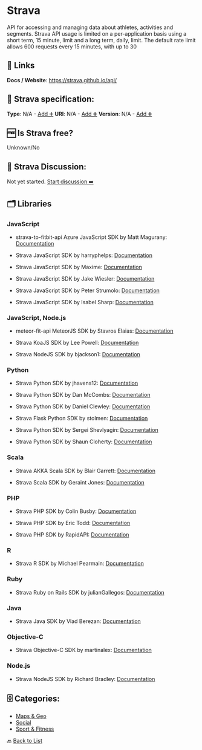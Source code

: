 # Strava
API for accessing and managing data about athletes, activities and segments. Strava API usage is limited on a per-application basis using a short term, 15 minute, limit and a long term, daily, limit. The default rate limit allows 600 requests every 15 minutes, with up to 30

##  🔗 Links
**Docs / Website**: https://strava.github.io/api/

## 🧬 Strava specification:
**Type**: N/A - [Add ➕](https://github.com/apis-list/apis-list/edit/main/apis-list.yaml)
**URI**: N/A - [Add ➕](https://github.com/apis-list/apis-list/edit/main/apis-list.yaml)
**Version**: N/A - [Add ➕](https://github.com/apis-list/apis-list/edit/main/apis-list.yaml)

## 🆓 Is Strava free?
 Unknown/No 

## 💬 Strava Discussion:
Not yet started. [Start discussion ➡️](https://github.com/apis-list/apis-list/discussions/new)

## 🗂️ Libraries
### JavaScript
- strava-to-fitbit-api Azure JavaScript SDK by Matt Magurany: [Documentation](https://github.com/heymagurany/strava-to-fitbit-api)

- Strava JavaScript SDK by harryphelps: [Documentation](https://github.com/harryphelps/SportsDataVisualisation)

- Strava JavaScript SDK by Maxime: [Documentation](https://github.com/maximemhd/Maaxstats)

- Strava JavaScript SDK by Jake Wiesler: [Documentation](https://github.com/jakewies/just-chart-it)

- Strava JavaScript SDK by Peter Strumolo: [Documentation](https://github.com/pstrum/athletes-dashboard)

- Strava JavaScript SDK by Isabel Sharp: [Documentation](https://github.com/iss7/StravaWaxTracker)

### JavaScript, Node.js
- meteor-fit-api MeteorJS SDK by Stavros Elaias: [Documentation](https://github.com/selaias/meteor-fit-api)

- Strava KoaJS SDK by Lee Powell: [Documentation](https://github.com/leepowellcouk/koa-strava-api)

- Strava NodeJS SDK by bjackson1: [Documentation](https://github.com/bjackson1/strava_updater)

### Python
- Strava Python SDK by jhavens12: [Documentation](https://github.com/jhavens12/Running_Graphs)

- Strava Python SDK by Dan McCombs: [Documentation](https://github.com/dmccombs/everest_climbing)

- Strava Python SDK by Daniel Clewley: [Documentation](https://github.com/danclewley/get_pcr_tt_results)

- Strava Flask Python SDK by stolmen: [Documentation](https://github.com/stolmen/strava_flask_derp)

- Strava Python SDK by Sergei Shevlyagin: [Documentation](https://github.com/sshevlyagin/strava-api-v3.1)

- Strava Python SDK by Shaun Cloherty: [Documentation](https://github.com/cnuahs/strava-tools)

### Scala
- Strava AKKA Scala SDK by Blair Garrett: [Documentation](https://github.com/blairg/comparemyrace-backend)

- Strava Scala SDK by Geraint Jones: [Documentation](https://github.com/city81/strava-service)

### PHP
- Strava PHP SDK by Colin Busby: [Documentation](https://github.com/cdbusby/activity-tracker)

- Strava PHP SDK by Eric Todd: [Documentation](https://github.com/dRockolla/GearSpy)

- Strava PHP SDK by RapidAPI: [Documentation](https://github.com/RapidSoftwareSolutions/Marketplace-Strava-Package)

### R
- Strava R SDK by Michael Pearmain: [Documentation](https://github.com/mpearmain/StravR)

### Ruby
- Strava Ruby on Rails SDK by julianGallegos: [Documentation](https://github.com/julianGallegos/strava_rails_api)

### Java
- Strava Java SDK by Vlad Berezan: [Documentation](https://github.com/vberezan/st.utils-strava-api-wrapper)

### Objective-C
- Strava Objective-C SDK by martinalex: [Documentation](https://github.com/martinalex/WebServiceCall)

### Node.js
- Strava NodeJS SDK by Richard Bradley: [Documentation](https://github.com/chudley/node-strava)


## 🗄️ Categories:
- [Maps & Geo](https://github.com/apis-list/apis-list#maps--geo-)
- [Social](https://github.com/apis-list/apis-list#social-)
- [Sport & Fitness](https://github.com/apis-list/apis-list#sport--fitness-)

🔙  [Back to List](https://github.com/apis-list/apis-list)
